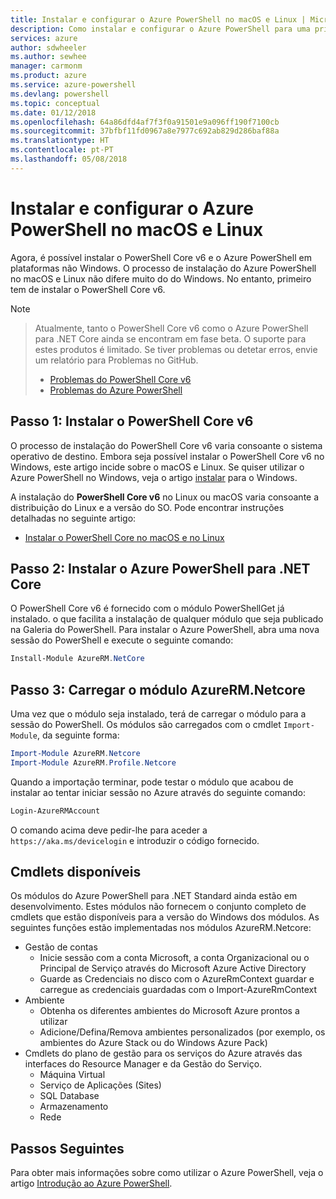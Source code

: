 ```yaml
---
title: Instalar e configurar o Azure PowerShell no macOS e Linux | Microsoft Docs
description: Como instalar e configurar o Azure PowerShell para uma primeira utilização no macOS e Linux.
services: azure
author: sdwheeler
ms.author: sewhee
manager: carmonm
ms.product: azure
ms.service: azure-powershell
ms.devlang: powershell
ms.topic: conceptual
ms.date: 01/12/2018
ms.openlocfilehash: 64a86dfd4af7f3f0a91501e9a096ff190f7100cb
ms.sourcegitcommit: 37bfbf11fd0967a8e7977c692ab829d286baf88a
ms.translationtype: HT
ms.contentlocale: pt-PT
ms.lasthandoff: 05/08/2018
---
```

# <a name="install-and-configure-azure-powershell-on-macos-and-linux"></a>Instalar e configurar o Azure PowerShell no macOS e Linux

Agora, é possível instalar o PowerShell Core v6 e o Azure PowerShell em plataformas não Windows.
O processo de instalação do Azure PowerShell no macOS e Linux não difere muito do do Windows. No entanto, primeiro tem de instalar o PowerShell Core v6.

> [!NOTE]

> Atualmente, tanto o PowerShell Core v6 como o Azure PowerShell para .NET Core ainda se encontram em fase beta.
> O suporte para estes produtos é limitado. Se tiver problemas ou detetar erros, envie um relatório para Problemas no GitHub.
>
> * [Problemas do PowerShell Core v6](https://github.com/PowerShell/PowerShell/issues)
> * [Problemas do Azure PowerShell](https://github.com/azure/azure-docs-powershell/issues)

## <a name="step-1-install-powershell-core-v6"></a>Passo 1: Instalar o PowerShell Core v6

O processo de instalação do PowerShell Core v6 varia consoante o sistema operativo de destino.
Embora seja possível instalar o PowerShell Core v6 no Windows, este artigo incide sobre o macOS e Linux. Se quiser utilizar o Azure PowerShell no Windows, veja o artigo [instalar](./install-azurerm-ps.md) para o Windows.

A instalação do **PowerShell Core v6** no Linux ou macOS varia consoante a distribuição do Linux e a versão do SO.
Pode encontrar instruções detalhadas no seguinte artigo:

- [Instalar o PowerShell Core no macOS e no Linux](/powershell/scripting/setup/installing-powershell-core-on-macos-and-linux)

## <a name="step-2-install-azure-powershell-for-net-core"></a>Passo 2: Instalar o Azure PowerShell para .NET Core

O PowerShell Core v6 é fornecido com o módulo PowerShellGet já instalado. o que facilita a instalação de qualquer módulo que seja publicado na Galeria do PowerShell. Para instalar o Azure PowerShell, abra uma nova sessão do PowerShell e execute o seguinte comando:

```powershell
Install-Module AzureRM.NetCore
```

## <a name="step-3-load-the-azurermnetcore-module"></a>Passo 3: Carregar o módulo AzureRM.Netcore

Uma vez que o módulo seja instalado, terá de carregar o módulo para a sessão do PowerShell. Os módulos são carregados com o cmdlet `Import-Module`, da seguinte forma:

```powershell
Import-Module AzureRM.Netcore
Import-Module AzureRM.Profile.Netcore
```

Quando a importação terminar, pode testar o módulo que acabou de instalar ao tentar iniciar sessão no Azure através do seguinte comando:

```powershell
Login-AzureRMAccount
```

O comando acima deve pedir-lhe para aceder a `https://aka.ms/devicelogin` e introduzir o código fornecido.

## <a name="available-cmdlets"></a>Cmdlets disponíveis

Os módulos do Azure PowerShell para .NET Standard ainda estão em desenvolvimento. Estes módulos não fornecem o conjunto completo de cmdlets que estão disponíveis para a versão do Windows dos módulos. As seguintes funções estão implementadas nos módulos AzureRM.Netcore:

* Gestão de contas
  - Inicie sessão com a conta Microsoft, a conta Organizacional ou o Principal de Serviço através do Microsoft Azure Active Directory
  - Guarde as Credenciais no disco com o AzureRmContext guardar e carregue as credenciais guardadas com o Import-AzureRmContext
* Ambiente
  - Obtenha os diferentes ambientes do Microsoft Azure prontos a utilizar
  - Adicione/Defina/Remova ambientes personalizados (por exemplo, os ambientes do Azure Stack ou do Windows Azure Pack)
* Cmdlets do plano de gestão para os serviços do Azure através das interfaces do Resource Manager e da Gestão do Serviço.
  - Máquina Virtual
  - Serviço de Aplicações (Sites)
  - SQL Database
  - Armazenamento
  - Rede

## <a name="next-steps"></a>Passos Seguintes

Para obter mais informações sobre como utilizar o Azure PowerShell, veja o artigo [Introdução ao Azure PowerShell](get-started-azureps.md).
